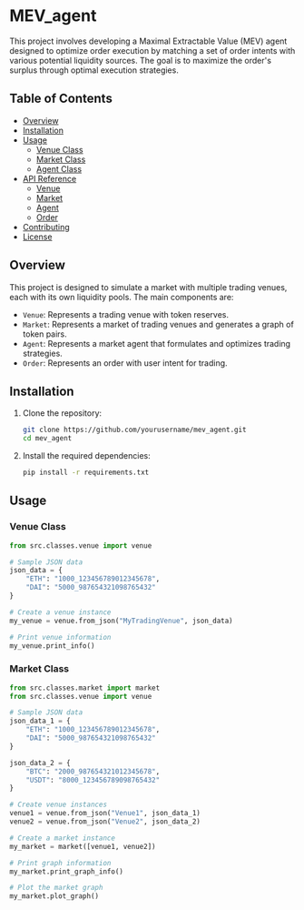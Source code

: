 # MEV_agent
This project involves developing a Maximal Extractable Value (MEV) agent designed to optimize order execution by matching a set of order intents with various potential liquidity sources. The goal is to maximize the order's surplus through optimal execution strategies.

## Table of Contents

- [Overview](#overview)
- [Installation](#installation)
- [Usage](#usage)
  - [Venue Class](#venue-class)
  - [Market Class](#market-class)
  - [Agent Class](#agent-class)
- [API Reference](#api-reference)
  - [Venue](#venue)
  - [Market](#market)
  - [Agent](#agent)
  - [Order](#order)
- [Contributing](#contributing)
- [License](#license)

## Overview

This project is designed to simulate a market with multiple trading venues, each with its own liquidity pools. The main components are:
- `Venue`: Represents a trading venue with token reserves.
- `Market`: Represents a market of trading venues and generates a graph of token pairs.
- `Agent`: Represents a market agent that formulates and optimizes trading strategies.
- `Order`: Represents an order with user intent for trading.

## Installation

1. Clone the repository:
    ```bash
    git clone https://github.com/yourusername/mev_agent.git
    cd mev_agent
    ```

2. Install the required dependencies:
    ```bash
    pip install -r requirements.txt
    ```

## Usage

### Venue Class

```python
from src.classes.venue import venue

# Sample JSON data
json_data = {
    "ETH": "1000_123456789012345678",
    "DAI": "5000_987654321098765432"
}

# Create a venue instance
my_venue = venue.from_json("MyTradingVenue", json_data)

# Print venue information
my_venue.print_info()
```
### Market Class
```python
from src.classes.market import market
from src.classes.venue import venue

# Sample JSON data
json_data_1 = {
    "ETH": "1000_123456789012345678",
    "DAI": "5000_987654321098765432"
}

json_data_2 = {
    "BTC": "2000_987654321012345678",
    "USDT": "8000_123456789098765432"
}

# Create venue instances
venue1 = venue.from_json("Venue1", json_data_1)
venue2 = venue.from_json("Venue2", json_data_2)

# Create a market instance
my_market = market([venue1, venue2])

# Print graph information
my_market.print_graph_info()

# Plot the market graph
my_market.plot_graph()

```
